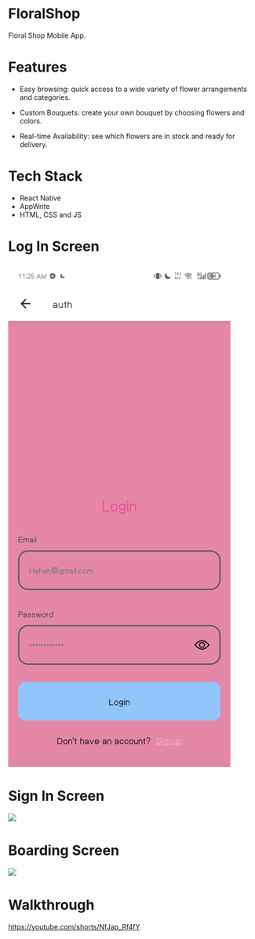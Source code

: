 # FloralShop
Floral Shop Mobile App.

# Features
* Easy browsing: quick access to a wide variety of flower arrangements and categories.

* Custom Bouquets: create your own bouquet by choosing flowers and colors.

* Real-time Availability: see which flowers are in stock and ready for delivery.






# Tech Stack
* React Native
* AppWrite
* HTML, CSS and JS

  

# Log In Screen
<img src="assets/images/screenshot/login.jpg">  

# Sign In Screen
<img src="assets/images/screenshot/signup.jpg">  

# Boarding Screen
<img src="assets/images/screenshot/baording.jpg">  

# Walkthrough
<https://youtube.com/shorts/NfJap_Rf4fY>
